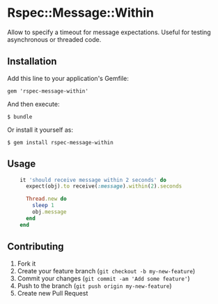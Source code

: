 # Rspec::Message::Within

Allow to specify a timeout for message expectations. Useful for testing asynchronous or threaded code.

## Installation

Add this line to your application's Gemfile:

    gem 'rspec-message-within'

And then execute:

    $ bundle

Or install it yourself as:

    $ gem install rspec-message-within

## Usage

```ruby
    it 'should receive message within 2 seconds' do
      expect(obj).to receive(:message).within(2).seconds

      Thread.new do
        sleep 1
        obj.message
      end
    end
```

## Contributing

1. Fork it
2. Create your feature branch (`git checkout -b my-new-feature`)
3. Commit your changes (`git commit -am 'Add some feature'`)
4. Push to the branch (`git push origin my-new-feature`)
5. Create new Pull Request

